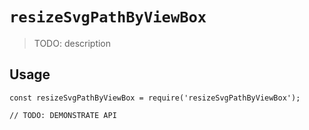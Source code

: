 # `resizeSvgPathByViewBox`

> TODO: description

## Usage

```
const resizeSvgPathByViewBox = require('resizeSvgPathByViewBox');

// TODO: DEMONSTRATE API
```
